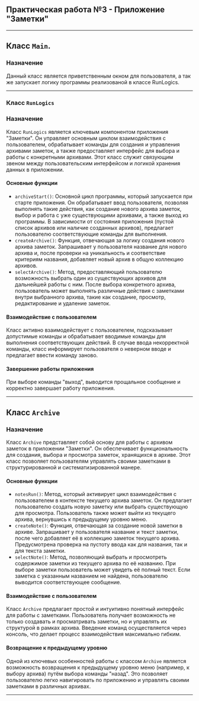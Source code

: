 ## Практическая работа №3  - Приложение "Заметки"
___
## Класс `Main`.
### Назначение
Данный класс является приветственным окном для пользователя, а так же запускает логику программы реализованой в классе RunLogics.
___
### Класс `RunLogics`
### Назначение
Класс `RunLogics` является ключевым компонентом приложения "Заметки". Он управляет основным циклом взаимодействия с пользователем, обрабатывает команды для создания и управления архивами заметок, а также предоставляет интерфейс для выбора и работы с конкретными архивами. Этот класс служит связующим звеном между пользовательским интерфейсом и логикой хранения данных в приложении.
#### Основные функции
- `archiveStart()`: Основной цикл программы, который запускается при старте приложения.
  Он обрабатывает ввод пользователя, позволяя выполнять такие действия, как создание нового архива заметок, выбор и работа с уже существующими архивами, а также выход из программы. В зависимости от состояния приложения (пустой список архивов или наличие созданных архивов), предлагает пользователю соответствующие команды для выполнения.
- `createArchive()`: Функция, отвечающая за логику создания нового архива заметок. Запрашивает у пользователя название для нового архива и, после проверки на уникальность и соответствие критериям названия, добавляет новый архив в общую коллекцию архивов.
- `selectArchive()`: Метод, предоставляющий пользователю возможность выбрать один из существующих архивов для дальнейшей работы с ним. После выбора конкретного архива, пользователь может выполнять различные действия с заметками внутри выбранного архива, такие как создание, просмотр, редактирование и удаление заметок.
#### Взаимодействие с пользователем
Класс активно взаимодействует с пользователем, подсказывает допустимые команды и обрабатывает вводимые команды для выполнения соответствующих действий. В случае ввода некорректной команды, класс информирует пользователя о неверном вводе и предлагает ввести команду заново.
#### Завершение работы приложения
При выборе команды "выход", выводится прощальное сообщение и корректно завершает работу приложения.
___
## Класс `Archive`
### Назначение
Класс `Archive` представляет собой основу для работы с архивом заметок в приложении "Заметки". Он обеспечивает функциональность для создания, выбора и просмотра заметок, хранящихся в архиве. Этот класс позволяет пользователям управлять своими заметками в структурированной и систематизированной манере.
#### Основные функции
- `notesRun()`: Метод, который активирует цикл взаимодействия с пользователем в контексте текущего архива заметок. Он предлагает пользователю создать новую заметку или выбрать существующую для просмотра. Пользователь также может выйти из текущего архива, вернувшись к предыдущему уровню меню.
- `createNote()`: Функция, отвечающая за создание новой заметки в архиве. Запрашивает у пользователя название и текст заметки, после чего добавляет её в коллекцию заметок текущего архива. Предусмотрена проверка на пустоту ввода как для названия, так и для текста заметки.
- `selectNote()`: Метод, позволяющий выбрать и просмотреть содержимое заметки из текущего архива по её названию. При выборе заметки пользователь может увидеть её полный текст. Если заметка с указанным названием не найдена, пользователю выводится соответствующее сообщение.
#### Взаимодействие с пользователем
Класс `Archive` предлагает простой и интуитивно понятный интерфейс для работы с заметками. Пользователь получает возможность не только создавать и просматривать заметки, но и управлять их структурой в рамках архива. Введение команд осуществляется через консоль, что делает процесс взаимодействия максимально гибким.
#### Возвращение к предыдущему уровню
Одной из ключевых особенностей работы с классом `Archive` является возможность возвращения к предыдущему уровню меню (например, к выбору архива) путём выбора команды "назад". Это позволяет пользователю легко навигировать по приложению и управлять своими заметками в различных архивах.
___